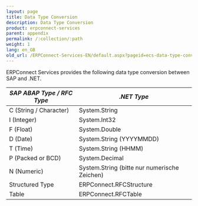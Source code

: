 ```yaml
---
layout: page
title: Data Type Conversion
description: Data Type Conversion
product: erpconnect-services
parent: appendix
permalink: /:collection/:path
weight: 1
lang: en_GB
old_url: /ERPConnect-Services-EN/default.aspx?pageid=ecs-data-type-conversion
---
```


ERPConnect Services provides the following data type conversion between SAP and .NET.

| *SAP ABAP Type / RFC Type* | *.NET Type*                                  |
|----------------------------|----------------------------------------------|
| C (String / Character)     | System.String                                |
| I (Integer)                | System.Int32                                 |
| F (Float)                  | System.Double                                |
| D (Date)                   | System.String (YYYYMMDD)                     |
| T (Time)                   | System.String (HHMM)                         |
| P (Packed or BCD)          | System.Decimal                               |
| N (Numeric)                | System.String (bitte nur numerische Zeichen) |
| Structured Type            | ERPConnect.RFCStructure                      |
| Table                      | ERPConnect.RFCTable                          |